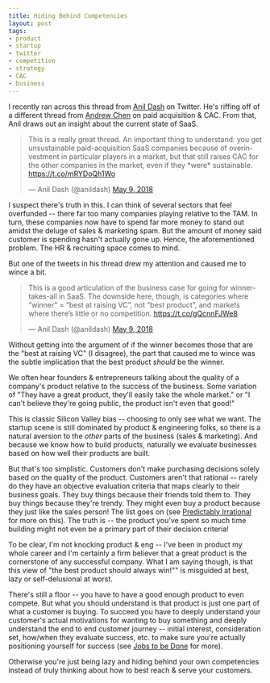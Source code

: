 ```yaml
---
title: Hiding Behind Competencies
layout: post
tags: 
- product
- startup
- twitter
- competition
- strategy
- CAC
- business
---
```


I recently ran across this thread from [Anil Dash](https://twitter.com/anildash) on Twitter. He's riffing off of a different thread from [Andrew Chen](https://twitter.com/andrewchen/status/993560378129960960) on paid acquisition & CAC. From that, Anil draws out an insight about the current state of SaaS. 

<blockquote class="twitter-tweet" data-lang="en"><p lang="en" dir="ltr">This is a really great thread. An important thing to understand: you get unsustainable paid-acquisition SaaS companies because of overinvestment in particular players in a market, but that still raises CAC for the other companies in the market, even if they *were* sustainable. <a href="https://t.co/mRYDoQh1Wo">https://t.co/mRYDoQh1Wo</a></p>&mdash; Anil Dash (@anildash) <a href="https://twitter.com/anildash/status/994200404597661696?ref_src=twsrc%5Etfw">May 9, 2018</a></blockquote>
<script async src="https://platform.twitter.com/widgets.js" charset="utf-8"></script>

I suspect there's truth in this. I can think of several sectors that feel overfunded -- there far too many companies playing relative to the TAM. In turn, these companies now have to spend far more money to stand out amidst the deluge of sales & marketing spam. But the amount of money said customer is spending hasn't actually gone up. Hence, the aforementioned problem. The HR & recruiting space comes to mind.

But one of the tweets in his thread drew my attention and caused me to wince a bit. 

<blockquote class="twitter-tweet" data-conversation="none" data-lang="en"><p lang="en" dir="ltr">This is a good articulation of the business case for going for winner-takes-all in SaaS. The downside here, though, is categories where “winner” = “best at raising VC”, not “best product”, and markets where there’s little or no competition. <a href="https://t.co/gQcnnFJWe8">https://t.co/gQcnnFJWe8</a></p>&mdash; Anil Dash (@anildash) <a href="https://twitter.com/anildash/status/994339888089714692?ref_src=twsrc%5Etfw">May 9, 2018</a></blockquote>
<script async src="https://platform.twitter.com/widgets.js" charset="utf-8"></script>

Without getting into the argument of if the winner becomes those that are the "best at raising VC" (I disagree), the part that caused me to wince was the subtle implication that the best product *should* be the winner. 

We often hear founders & entrepreneurs talking about the quality of a company's product relative to the success of the business. Some variation of "They have a great product, they'll easily take the whole market." or "I can't believe they're going public, the product isn't even that good!"

This is classic Silicon Valley bias -- choosing to only see what we want. The startup scene is still dominated by product & engineering folks, so there is a natural aversion to the _other_ parts of the business (sales & marketing). And because we know how to build products, naturally we evaluate businesses based on how well their products are built.

But that's too simplistic. Customers don't make purchasing decisions solely based on the quality of the product. Customers aren't that rational -- rarely do they have an objective evaluation criteria that maps clearly to their business goals. They buy things because their friends told them to. They buy things because they're trendy. They might even buy a product because they just like the sales person! The list goes on (see [Predictably Irrational](https://www.amazon.com/Predictably-Irrational-Revised-Expanded-Decisions/dp/0061353248) for more on this). The truth is -- the product you've spent so much time building might not even be a primary part of their decision criteria!

To be clear, I'm not knocking product & eng -- I've been in product my whole career and I'm certainly a firm believer that a great product is the cornerstone of any successful company. What I am saying though, is that this view of "the best product should always win!"" is misguided at best, lazy or self-delusional at worst. 

There's still a floor -- you have to have a good enough product to even compete. But what you should understand is that product is just one part of what a customer is buying. To succeed you have to deeply understand your customer's actual motivations for wanting to buy something and deeply understand the end to end customer journey -- initial interest, consideration set, how/when they evaluate success, etc. to make sure you're actually positioning yourself for success (see [Jobs to be Done](https://jtbd.info/) for more). 

Otherwise you're just being lazy and hiding behind your own competencies instead of truly thinking about how to best reach & serve your customers.

